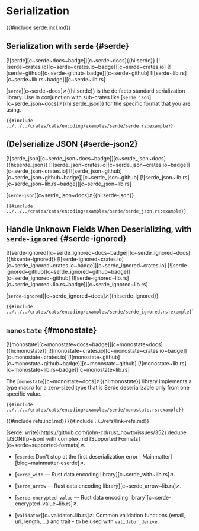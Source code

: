 # Serialization

{{#include serde.incl.md}}

## Serialization with `serde` {#serde}

[![serde][c~serde~docs~badge]][c~serde~docs]{{hi:serde}}
[![serde~crates.io][c~serde~crates.io~badge]][c~serde~crates.io]
[![serde~github][c~serde~github~badge]][c~serde~github]
[![serde~lib.rs][c~serde~lib.rs~badge]][c~serde~lib.rs]

[`serde`][c~serde~docs]↗{{hi:serde}} is the de facto standard serialization library. Use in conjunction with sub-crates like [`serde_json`][c~serde_json~docs]↗{{hi:serde_json}} for the specific format that you are using.

```rust,editable
{{#include ../../../crates/cats/encoding/examples/serde/serde.rs:example}}
```

## (De)serialize JSON {#serde-json2}

[![serde_json][c~serde_json~docs~badge]][c~serde_json~docs]{{hi:serde_json}}
[![serde_json~crates.io][c~serde_json~crates.io~badge]][c~serde_json~crates.io]
[![serde_json~github][c~serde_json~github~badge]][c~serde_json~github]
[![serde_json~lib.rs][c~serde_json~lib.rs~badge]][c~serde_json~lib.rs]

[`serde-json`][c~serde_json~docs]↗{{hi:serde-json}}

```rust,editable
{{#include ../../../crates/cats/encoding/examples/serde/serde_json.rs:example}}
```

## Handle Unknown Fields When Deserializing, with `serde-ignored` {#serde-ignored}

[![serde-ignored][c~serde_ignored~docs~badge]][c~serde_ignored~docs]{{hi:serde-ignored}}
[![serde-ignored~crates.io][c~serde_ignored~crates.io~badge]][c~serde_ignored~crates.io]
[![serde-ignored~github][c~serde_ignored~github~badge]][c~serde_ignored~github]
[![serde-ignored~lib.rs][c~serde_ignored~lib.rs~badge]][c~serde_ignored~lib.rs]

[`serde-ignored`][c~serde_ignored~docs]↗{{hi:serde-ignored}}

```rust,editable
{{#include ../../../crates/cats/encoding/examples/serde/serde_ignored.rs:example}}
```

## `monostate` {#monostate}

[![monostate][c~monostate~docs~badge]][c~monostate~docs]{{hi:monostate}}
[![monostate~crates.io][c~monostate~crates.io~badge]][c~monostate~crates.io]
[![monostate~github][c~monostate~github~badge]][c~monostate~github]
[![monostate~lib.rs][c~monostate~lib.rs~badge]][c~monostate~lib.rs]

The [`monostate`][c~monostate~docs]↗{{hi:monostate}} library implements a type macro for a zero-sized type that is Serde deserializable only from one specific value.

```rust,editable
{{#include ../../../crates/cats/encoding/examples/serde/monostate.rs:example}}
```

{{#include refs.incl.md}}
{{#include ../../refs/link-refs.md}}

<div class="hidden">
[serde: write](https://github.com/john-cd/rust_howto/issues/352)
dedupe [JSON][p~json] with complex.md
[Supported Formats][c~serde~supported-formats]↗.

- [`eserde`: Don't stop at the first deserialization error | Mainmatter][blog~mainmatter-eserde]↗.
- [`serde_with` — Rust data encoding library][c~serde_with~lib.rs]↗.
- [`serde_arrow` — Rust data encoding library][c~serde_arrow~lib.rs]↗.
- [`serde-encrypted-value` — Rust data encoding library][c~serde-encrypted-value~lib.rs]↗.

- [`validator`][c~validator~lib.rs]↗: Common validation functions (email, url, length, …) and trait - to be used with `validator_derive`.

</div>
